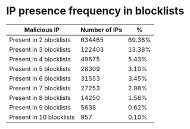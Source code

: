 # IP presence frequency in blocklists
| Malicious IP | Number of IPs | % |
|----|----|----|
| Present in 2 blocklists | 634465 | 69.38% |
| Present in 3 blocklists | 122403 | 13.38% |
| Present in 4 blocklists | 49675 | 5.43% |
| Present in 5 blocklists | 28309 | 3.10% |
| Present in 6 blocklists | 31553 | 3.45% |
| Present in 7 blocklists | 27253 | 2.98% |
| Present in 8 blocklists | 14250 | 1.56% |
| Present in 9 blocklists | 5638 | 0.62% |
| Present in 10 blocklists | 957 | 0.10% |
